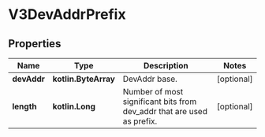 
# V3DevAddrPrefix

## Properties
Name | Type | Description | Notes
------------ | ------------- | ------------- | -------------
**devAddr** | **kotlin.ByteArray** | DevAddr base. |  [optional]
**length** | **kotlin.Long** | Number of most significant bits from dev_addr that are used as prefix. |  [optional]



